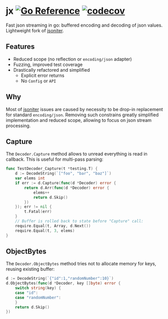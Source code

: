# jx [![Go Reference](https://img.shields.io/badge/go-pkg-00ADD8)](https://pkg.go.dev/github.com/ogen-go/jx#section-documentation) [![codecov](https://img.shields.io/codecov/c/github/ogen-go/jx?label=cover)](https://codecov.io/gh/ogen-go/jx)

Fast json streaming in go: buffered encoding and decoding of json values.
Lightweight fork of [jsoniter](https://github.com/json-iterator/go).

## Features
* Reduced scope (no reflection or `encoding/json` adapter)
* Fuzzing, improved test coverage
* Drastically refactored and simplified
  * Explicit error returns
  * No `Config` or `API`

## Why

Most of [jsoniter](https://github.com/json-iterator/go) issues are caused by necessity
to be drop-in replacement for standard `encoding/json`. Removing such constrains greatly
simplified implementation and reduced scope, allowing to focus on json stream processing.

## Capture

The `Decoder.Capture` method allows to unread everything is read in callback.
This is useful for multi-pass parsing:
```go
func TestDecoder_Capture(t *testing.T) {
	d := DecodeString(`["foo", "bar", "baz"]`)
	var elems int
	if err := d.Capture(func(d *Decoder) error {
		return d.Arr(func(d *Decoder) error {
			elems++
			return d.Skip()
		})
	}); err != nil {
		t.Fatal(err)
	}
	// Buffer is rolled back to state before "Capture" call:
	require.Equal(t, Array, d.Next())
	require.Equal(t, 3, elems)
}
```

## ObjectBytes

The `Decoder.ObjectBytes` method tries not to allocate memory for keys, reusing existing buffer:
```go
d := DecodeString(`{"id":1,"randomNumber":10}`)
d.ObjectBytes(func(d *Decoder, key []byte) error {
    switch string(key) {
    case "id":
    case "randomNumber":
    }
    return d.Skip()
})
```
